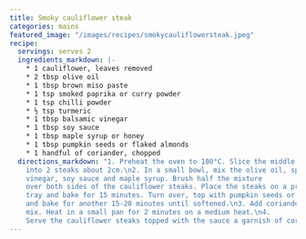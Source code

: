 ```yaml
---
title: Smoky cauliflower steak
categories: mains
featured_image: "/images/recipes/smokycauliflowersteak.jpeg"
recipe:
  servings: serves 2
  ingredients_markdown: |-
    * 1 cauliflower, leaves removed
    * 2 tbsp olive oil
    * 1 tbsp brown miso paste
    * 1 tsp smoked paprika or curry powder
    * 1 tsp chilli powder
    * ½ tsp turmeric
    * 1 tbsp balsamic vinegar
    * 1 tbsp soy sauce
    * 1 tbsp maple syrup or honey
    * 1 tbsp pumpkin seeds or flaked almonds
    * 1 handful of coriander, chopped
  directions_markdown: "1. Preheat the oven to 180°C. Slice the middle of the cauliflower
    into 2 steaks about 2cm.\n2. In a small bowl, mix the olive oil, spices, miso paste, 
    vinegar, soy sauce and maple syrup. Brush half the mixture
    over both sides of the cauliflower steaks. Place the steaks on a prepared baking
    tray and bake for 15 minutes. Turn over, top with pumpkin seeds or flaked almonds, 
    and bake for another 15-20 minutes until softened.\n3. Add coriander to the remaining sauce and
    mix. Heat in a small pan for 2 minutes on a medium heat.\n4. 
    Serve the cauliflower steaks topped with the sauce a garnish of coriander."
---
```


